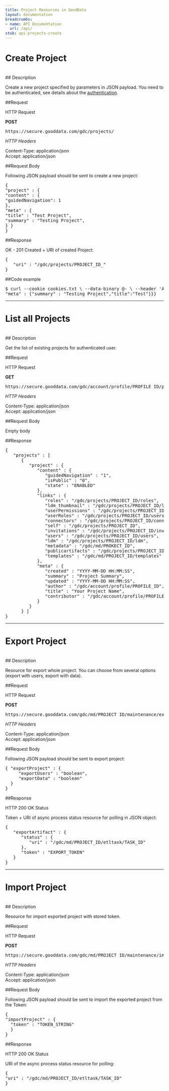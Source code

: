 ```yaml
---
title: Project Resources in GoodData
layout: documentation
breadcrumbs:
- name: API Documentation
  url: /api/
stub: api-projects-create
---
```


# Create Project
<br />
## Description

Create a new project specified by parameters in JSON payload. You need to be authenticated, see
details about the [authentication](api/auth.html).

##Request

HTTP Request

**POST**  
<pre>https://secure.gooddata.com/gdc/projects/</pre>

_HTTP Headers_

Content-Type: application/json  
Accept: application/json

##Request Body

Following JSON payload should be sent to create a new project:

<pre>
{
"project" : {
"content" : {
"guidedNavigation": 1
},
"meta" : {
"title" : "Test Project",
"summary" : "Testing Project",
} }
}
</pre>

##Response

OK - 201 Created + URI of created Project:

<pre>
{
   "uri" : "/gdc/projects/PROJECT_ID_"
}
</pre>

##Code example

<pre>
$ curl --cookie cookies.txt \ --data-binary @- \ --header 'Accept: application/yaml' \ --header 'Content-Type: application/json' \ https://secure.gooddata.com/gdc/projects/ EOR {"project" : {"content" : {"guidedNavigation": 1},
"meta" : {"summary" : "Testing Project","title":"Test"}}}
</pre>

-------

# List all Projects
<br />
## Description

Get the list of existing projects for authenticated user.

##Request

HTTP Request

**GET**  
<pre>https://secure.gooddata.com/gdc/account/profile/PROFILE_ID/projects</pre>

_HTTP Headers_

Content-Type: application/json  
Accept: application/json

##Request Body

Empty body

##Response

<pre>
{
   "projects" : [
      {
         "project" : {
            "content" : {
               "guidedNavigation" : "1",
               "isPublic" : "0",
               "state" : "ENABLED"
            },
            "links" : {
               "roles" : "/gdc/projects/PROJECT_ID/roles",
               "ldm_thumbnail" : "/gdc/projects/PROJECT_ID/ldm?thumbnail=1",
               "userPermissions" : "/gdc/projects/PROJECT_ID_/users/PROFILE_ID/permissions",
               "userRoles" : "/gdc/projects/PROJECT_ID/users/PROFILE_ID/roles",
               "connectors" : "/gdc/projects/PROJECT_ID/connectors",
               "self" : "/gdc/projects/PROJECT_ID",
               "invitations" : "/gdc/projects/PROJECT_ID/invitations",
               "users" : "/gdc/projects/PROJECT_ID/users",
               "ldm" : "/gdc/projects/PROJECT_ID/ldm",
               "metadata" : "/gdc/md/PROKECT_ID",
               "publicartifacts" : "/gdc/projects/PROJECT_ID/publicartifacts",
               "templates" : "/gdc/md/PROJECT_ID/templates"
            },
            "meta" : {
               "created" : "YYYY-MM-DD HH:MM:SS",
               "summary" : "Project Summary",
               "updated" : "YYYY-MM-DD HH:MM:SS",
               "author" : "/gdc/account/profile/PROFILE_ID",
               "title" : "Your Project Name",
               "contributor" : "/gdc/account/profile/PROFILE_ID"
            }
         }
      } ]
}
</pre>

------

# Export Project
<br />
## Description

Resource for export whole project. You can choose from several options (export with users, export with data).

##Request

HTTP Request

**POST**  
<pre>https://secure.gooddata.com/gdc/md/PROJECT_ID/maintenance/export</pre>

_HTTP Headers_

Content-Type: application/json  
Accept: application/json

##Request Body

Following JSON payload should be sent to export project:

<pre>
{ "exportProject" : {
     "exportUsers" : "boolean",
     "exportData" : "boolean"
  }
}
</pre>


##Response

HTTP 200 OK Status

Token + URI of async process status resource for polling in JSON object:

<pre>
{
   "exportArtifact" : {
      "status" : {
         "uri" : "/gdc/md/PROJECT_ID/etltask/TASK_ID"
      },
      "token" : "EXPORT_TOKEN"
   }
}
</pre>

-----

# Import Project
<br />
## Description

Resource for import exported project with stored token.

##Request

HTTP Request

**POST**  
<pre>https://secure.gooddata.com/gdc/md/PROJECT_ID/maintenance/import</pre>

_HTTP Headers_

Content-Type: application/json  
Accept: application/json

##Request Body

Following JSON payload should be sent to import the exported project from the Token:

<pre>
{ 
"importProject" : {
  "token" : "TOKEN_STRING"
  }
}
</pre>


##Response

HTTP 200 OK Status

URI of the async process status resource for polling:

<pre>
{
"uri" : "/gdc/md/PROJECT_ID/etltask/TASK_ID"
}
</pre>

